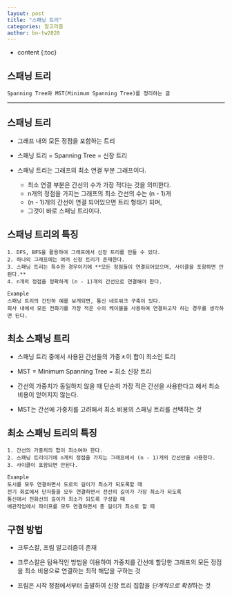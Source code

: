 ```yaml
---
layout: post
title: "스패닝 트리"
categories: 알고리즘
author: bn-tw2020
---
```

* content
{:toc}

## 스패닝 트리

```
Spanning Tree와 MST(Minimum Spanning Tree)를 정리하는 글
```




----

## 스패닝 트리

* 그래프 내의 모든 정점을 포함하는 트리

* 스패닝 트리 = Spanning Tree = 신장 트리

* 스패닝 트리는 그래프의 최소 연결 부분 그래프이다.
    - 최소 연결 부분은 간선의 수가 가장 적다는 것을 의미한다.
    - n개의 정점을 가지는 그래프의 최소 간선의 수는 (n - 1)개
    - (n - 1)개의 간선이 연결 되어있으면 트리 형태가 되며,
    - 그것이 바로 스패닝 트리이다.

## 스패닝 트리의 특징

```
1. DFS, BFS을 활용하여 그래프에서 신장 트리를 만들 수 있다.
2. 하나의 그래프에는 여러 신장 트리가 존재한다.
3. 스패닝 트리는 특수한 경우이기에 **모든 정점들이 연결되어있으며, 사이클을 포함하면 안된다.**
4. n개의 정점을 정확하게 (n - 1)개의 간선으로 연결해야 한다.

Example
스패닝 트리의 간단하 예를 보게되면, 통신 네트워크 구축이 있다.
회사 내에서 모든 전화기를 가장 적은 수의 케이블을 사용하여 연결하고자 하는 경우를 생각하면 된다.
```

## 최소 스패닝 트리

* 스패닝 트리 중에서 사용된 간선들의 가중ㅊ이 합이 최소인 트리

* MST = Minimum Spanning Tree = 최소 신장 트리

* 간선의 가중치가 동일하지 않을 때 단순히 가장 적은 간선을 사용한다고 해서 최소 비용이 얻어지지 않는다.

* MST는 간선에 가중치를 고려해서 최소 비용의 스패닝 트리를 선택하는 것

## 최소 스패닝 트리의 특징

```
1. 간선의 가중치의 합이 최소여야 한다.
2. 스패닝 트리이기에 n개의 정점을 가지는 그래프에서 (n - 1)개의 간선만을 사용한다.
3. 사이클이 포함되면 안된다.

Example
도시를 모두 연결하면서 도로의 길이가 최소가 되도록할 때
전기 회로에서 단자들을 모두 연결하면서 전선의 길이가 가장 최소가 되도록
통신에서 전화선의 길이가 최소가 되도록 구성할 때
배관작업에서 파이프를 모두 연결하면서 총 길이가 최소로 할 때
```

## 구현 방법

* 크루스칼, 프림 알고리즘이 존재

* 크루스칼은 탐욕적인 방법을 이용하여 가중치를 간선에 할당한 그래프의 모든 정점을 최소 비용으로 연결하는 최적 해답을 구하는 것

* 프림은 시작 정점에서부터 출발하여 신장 트리 집합을 *단계적으로 확장*하는 것